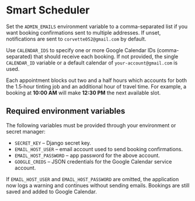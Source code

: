 # Smart Scheduler

Set the `ADMIN_EMAILS` environment variable to a comma-separated list if you want booking confirmations sent to multiple addresses. If unset, notifications are sent to `corvette052@gmail.com` by default.

Use `CALENDAR_IDS` to specify one or more Google Calendar IDs (comma-separated) that should receive each booking. If not provided, the single `CALENDAR_ID` variable or a default calendar of `your-account@gmail.com` is used.

Each appointment blocks out two and a half hours which accounts for both the 1.5‑hour tinting job and an additional hour of travel time. For example, a booking at **10:00 AM** will make **12:30 PM** the next available slot.

## Required environment variables

The following variables must be provided through your environment or secret
manager:

- `SECRET_KEY` – Django secret key.
- `EMAIL_HOST_USER` – email account used to send booking confirmations.
- `EMAIL_HOST_PASSWORD` – app password for the above account.
- `GOOGLE_CREDS` – JSON credentials for the Google Calendar service account.

If `EMAIL_HOST_USER` and `EMAIL_HOST_PASSWORD` are omitted, the application now
logs a warning and continues without sending emails. Bookings are still saved
and added to Google Calendar.

